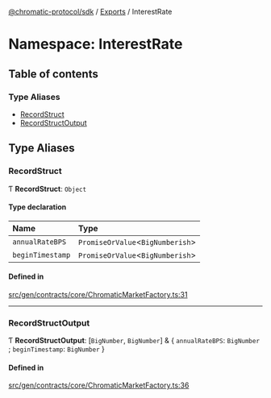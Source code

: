 [@chromatic-protocol/sdk](../README.md) / [Exports](../modules.md) / InterestRate

# Namespace: InterestRate

## Table of contents

### Type Aliases

- [RecordStruct](InterestRate.md#recordstruct)
- [RecordStructOutput](InterestRate.md#recordstructoutput)

## Type Aliases

### RecordStruct

Ƭ **RecordStruct**: `Object`

#### Type declaration

| Name | Type |
| :------ | :------ |
| `annualRateBPS` | `PromiseOrValue`<`BigNumberish`\> |
| `beginTimestamp` | `PromiseOrValue`<`BigNumberish`\> |

#### Defined in

[src/gen/contracts/core/ChromaticMarketFactory.ts:31](https://github.com/chromatic-protocol/sdk/blob/5e51723/src/gen/contracts/core/ChromaticMarketFactory.ts#L31)

___

### RecordStructOutput

Ƭ **RecordStructOutput**: [`BigNumber`, `BigNumber`] & { `annualRateBPS`: `BigNumber` ; `beginTimestamp`: `BigNumber`  }

#### Defined in

[src/gen/contracts/core/ChromaticMarketFactory.ts:36](https://github.com/chromatic-protocol/sdk/blob/5e51723/src/gen/contracts/core/ChromaticMarketFactory.ts#L36)
